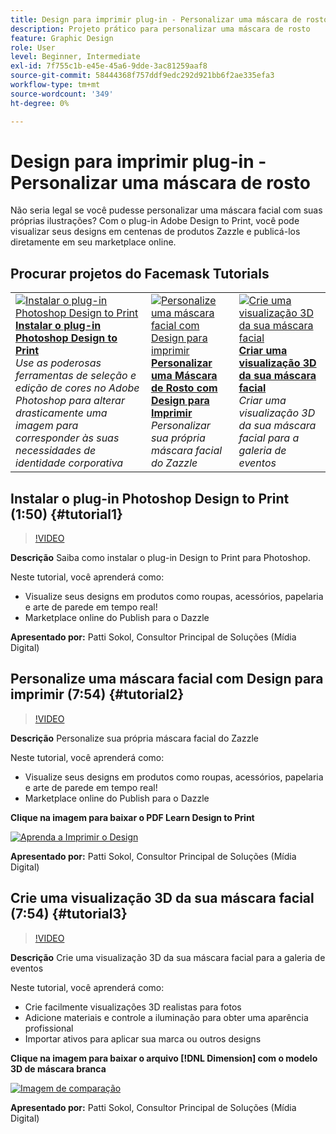 ```yaml
---
title: Design para imprimir plug-in - Personalizar uma máscara de rosto
description: Projeto prático para personalizar uma máscara de rosto
feature: Graphic Design
role: User
level: Beginner, Intermediate
exl-id: 7f755c1b-e45e-45a6-9dde-3ac81259aaf8
source-git-commit: 58444368f757ddf9edc292d921bb6f2ae335efa3
workflow-type: tm+mt
source-wordcount: '349'
ht-degree: 0%

---
```


# Design para imprimir plug-in - Personalizar uma máscara de rosto

Não seria legal se você pudesse personalizar uma máscara facial com suas próprias ilustrações? Com o plug-in Adobe Design to Print, você pode visualizar seus designs em centenas de produtos Zazzle e publicá-los diretamente em seu marketplace online.

## Procurar projetos do Facemask Tutorials

<table style="table-layout:fixed">
<tr>
 <td>
   <a href="handsonproject.md#tutorial1">
      <img alt="Instalar o plug-in Photoshop Design to Print" src="../assets/d2p_install_sokol_thumbnail.jpg" />
   </a>
    <div>
   <a href="handsonproject.md#tutorial1"><strong>Instalar o plug-in Photoshop Design to Print</strong></a>
    </div>
    <em>Use as poderosas ferramentas de seleção e edição de cores no Adobe Photoshop para alterar drasticamente uma imagem para corresponder às suas necessidades de identidade corporativa</em>
    <br>
  </td>
  <td>
    <a href="handsonproject.md#tutorial2">
        <img alt="Personalize uma máscara facial com Design para imprimir" src="../assets/d2p_faceMask_sokol_thumbnail.jpg" />
    </a>
    <div>
    <a href="handsonproject.md#tutorial2"><strong>Personalizar uma Máscara de Rosto com Design para Imprimir</strong></a>
    </div>
    <em>Personalizar sua própria máscara facial do Zazzle</em>
    <br>
  </td>
  <td>
    <a href="handsonproject.md#tutorial3">
      <img alt="Crie uma visualização 3D da sua máscara facial" src="../assets/DN_faceMaskShare_sokol_thumbnail.jpg" />
   </a>
    <div>
   <a href="handsonproject.md#tutorial3"><strong>Criar uma visualização 3D da sua máscara facial</strong></a>
    </div>
    <em>Criar uma visualização 3D da sua máscara facial para a galeria de eventos</em>
    <br>
  </td>
</tr>
</table>

## Instalar o plug-in Photoshop Design to Print (1:50) {#tutorial1}

>[!VIDEO](https://video.tv.adobe.com/v/327096?hidetitle=true)

**Descrição**
Saiba como instalar o plug-in Design to Print para Photoshop.

Neste tutorial, você aprenderá como:
* Visualize seus designs em produtos como roupas, acessórios, papelaria e arte de parede em tempo real!
* Marketplace online do Publish para o Dazzle

**Apresentado por:**
Patti Sokol, Consultor Principal de Soluções (Mídia Digital)

## Personalize uma máscara facial com Design para imprimir (7:54) {#tutorial2}

>[!VIDEO](https://video.tv.adobe.com/v/327097?hidetitle=true)

**Descrição**
Personalize sua própria máscara facial do Zazzle

Neste tutorial, você aprenderá como:
* Visualize seus designs em produtos como roupas, acessórios, papelaria e arte de parede em tempo real!
* Marketplace online do Publish para o Dazzle

**Clique na imagem para baixar o PDF Learn Design to Print**

[![Aprenda a Imprimir o Design](../assets/LearnDesigntoPrint_96.png)](../assets/LearnDesigntoPrint.pdf)

**Apresentado por:**
Patti Sokol, Consultor Principal de Soluções (Mídia Digital)

## Crie uma visualização 3D da sua máscara facial (7:54) {#tutorial3}

>[!VIDEO](https://video.tv.adobe.com/v/327098?hidetitle=true)

**Descrição**
Crie uma visualização 3D da sua máscara facial para a galeria de eventos

Neste tutorial, você aprenderá como:
* Crie facilmente visualizações 3D realistas para fotos
* Adicione materiais e controle a iluminação para obter uma aparência profissional
* Importar ativos para aplicar sua marca ou outros designs

**Clique na imagem para baixar o arquivo [!DNL Dimension] com o modelo 3D de máscara branca**

[![Imagem de comparação](../assets/whitemask_96.png)](https://stock.adobe.com/search/3d-assets?load_type=search&native_visual_search=&similar_content_id=&is_recent_search=&search_type=usertyped&k=face+mask&asset_id=324075591)

**Apresentado por:**
Patti Sokol, Consultor Principal de Soluções (Mídia Digital)
